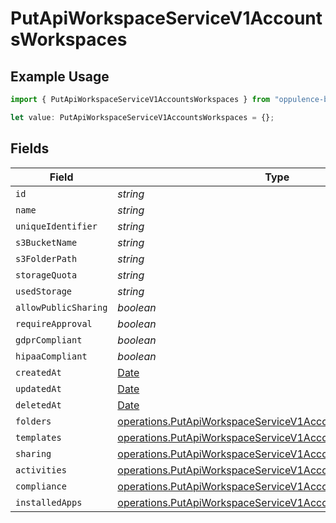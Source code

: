 # PutApiWorkspaceServiceV1AccountsWorkspaces

## Example Usage

```typescript
import { PutApiWorkspaceServiceV1AccountsWorkspaces } from "oppulence-backend-sdk/models/operations";

let value: PutApiWorkspaceServiceV1AccountsWorkspaces = {};
```

## Fields

| Field                                                                                                                                      | Type                                                                                                                                       | Required                                                                                                                                   | Description                                                                                                                                |
| ------------------------------------------------------------------------------------------------------------------------------------------ | ------------------------------------------------------------------------------------------------------------------------------------------ | ------------------------------------------------------------------------------------------------------------------------------------------ | ------------------------------------------------------------------------------------------------------------------------------------------ |
| `id`                                                                                                                                       | *string*                                                                                                                                   | :heavy_minus_sign:                                                                                                                         | N/A                                                                                                                                        |
| `name`                                                                                                                                     | *string*                                                                                                                                   | :heavy_minus_sign:                                                                                                                         | N/A                                                                                                                                        |
| `uniqueIdentifier`                                                                                                                         | *string*                                                                                                                                   | :heavy_minus_sign:                                                                                                                         | N/A                                                                                                                                        |
| `s3BucketName`                                                                                                                             | *string*                                                                                                                                   | :heavy_minus_sign:                                                                                                                         | N/A                                                                                                                                        |
| `s3FolderPath`                                                                                                                             | *string*                                                                                                                                   | :heavy_minus_sign:                                                                                                                         | N/A                                                                                                                                        |
| `storageQuota`                                                                                                                             | *string*                                                                                                                                   | :heavy_minus_sign:                                                                                                                         | N/A                                                                                                                                        |
| `usedStorage`                                                                                                                              | *string*                                                                                                                                   | :heavy_minus_sign:                                                                                                                         | N/A                                                                                                                                        |
| `allowPublicSharing`                                                                                                                       | *boolean*                                                                                                                                  | :heavy_minus_sign:                                                                                                                         | N/A                                                                                                                                        |
| `requireApproval`                                                                                                                          | *boolean*                                                                                                                                  | :heavy_minus_sign:                                                                                                                         | N/A                                                                                                                                        |
| `gdprCompliant`                                                                                                                            | *boolean*                                                                                                                                  | :heavy_minus_sign:                                                                                                                         | N/A                                                                                                                                        |
| `hipaaCompliant`                                                                                                                           | *boolean*                                                                                                                                  | :heavy_minus_sign:                                                                                                                         | N/A                                                                                                                                        |
| `createdAt`                                                                                                                                | [Date](https://developer.mozilla.org/en-US/docs/Web/JavaScript/Reference/Global_Objects/Date)                                              | :heavy_minus_sign:                                                                                                                         | N/A                                                                                                                                        |
| `updatedAt`                                                                                                                                | [Date](https://developer.mozilla.org/en-US/docs/Web/JavaScript/Reference/Global_Objects/Date)                                              | :heavy_minus_sign:                                                                                                                         | N/A                                                                                                                                        |
| `deletedAt`                                                                                                                                | [Date](https://developer.mozilla.org/en-US/docs/Web/JavaScript/Reference/Global_Objects/Date)                                              | :heavy_minus_sign:                                                                                                                         | N/A                                                                                                                                        |
| `folders`                                                                                                                                  | [operations.PutApiWorkspaceServiceV1AccountsFolders](../../models/operations/putapiworkspaceservicev1accountsfolders.md)[]                 | :heavy_minus_sign:                                                                                                                         | N/A                                                                                                                                        |
| `templates`                                                                                                                                | [operations.PutApiWorkspaceServiceV1AccountsTemplates](../../models/operations/putapiworkspaceservicev1accountstemplates.md)[]             | :heavy_minus_sign:                                                                                                                         | N/A                                                                                                                                        |
| `sharing`                                                                                                                                  | [operations.PutApiWorkspaceServiceV1AccountsAccountsSharing](../../models/operations/putapiworkspaceservicev1accountsaccountssharing.md)[] | :heavy_minus_sign:                                                                                                                         | N/A                                                                                                                                        |
| `activities`                                                                                                                               | [operations.PutApiWorkspaceServiceV1AccountsActivities](../../models/operations/putapiworkspaceservicev1accountsactivities.md)[]           | :heavy_minus_sign:                                                                                                                         | N/A                                                                                                                                        |
| `compliance`                                                                                                                               | [operations.PutApiWorkspaceServiceV1AccountsCompliance](../../models/operations/putapiworkspaceservicev1accountscompliance.md)[]           | :heavy_minus_sign:                                                                                                                         | N/A                                                                                                                                        |
| `installedApps`                                                                                                                            | [operations.PutApiWorkspaceServiceV1AccountsInstalledApps](../../models/operations/putapiworkspaceservicev1accountsinstalledapps.md)[]     | :heavy_minus_sign:                                                                                                                         | N/A                                                                                                                                        |